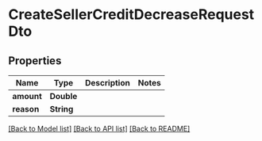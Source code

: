 # CreateSellerCreditDecreaseRequestDto

## Properties
Name | Type | Description | Notes
------------ | ------------- | ------------- | -------------
**amount** | **Double** |  | 
**reason** | **String** |  | 

[[Back to Model list]](../README.md#documentation-for-models) [[Back to API list]](../README.md#documentation-for-api-endpoints) [[Back to README]](../README.md)


